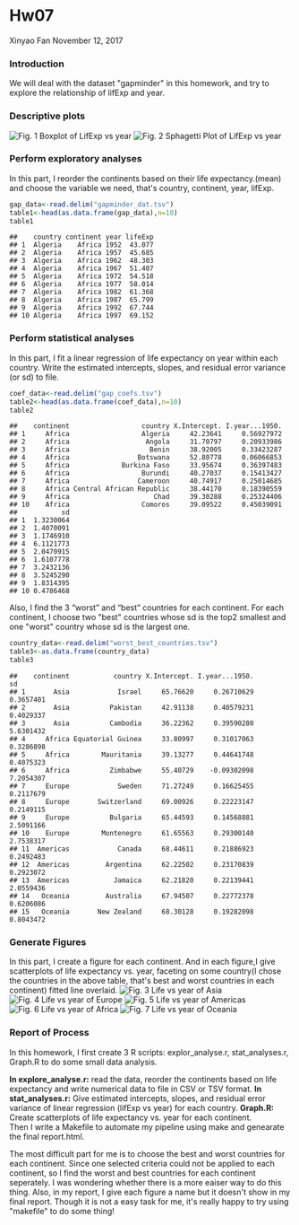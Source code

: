 Hw07
================
Xinyao Fan
November 12, 2017

### Introduction

We will deal with the dataset "gapminder" in this homework, and try to explore the relationship of lifExp and year.

### Descriptive plots

![*Fig. 1* Boxplot of LifExp vs year](p1.png) ![*Fig. 2* Sphagetti Plot of LifExp vs year](p2.png)

### Perform exploratory analyses

In this part, I reorder the continents based on their life expectancy.(mean) and choose the variable we need, that's country, continent, year, lifExp.

``` r
gap_data<-read.delim("gapminder_dat.tsv")
table1<-head(as.data.frame(gap_data),n=10)
table1
```

    ##    country continent year lifeExp
    ## 1  Algeria    Africa 1952  43.077
    ## 2  Algeria    Africa 1957  45.685
    ## 3  Algeria    Africa 1962  48.303
    ## 4  Algeria    Africa 1967  51.407
    ## 5  Algeria    Africa 1972  54.518
    ## 6  Algeria    Africa 1977  58.014
    ## 7  Algeria    Africa 1982  61.368
    ## 8  Algeria    Africa 1987  65.799
    ## 9  Algeria    Africa 1992  67.744
    ## 10 Algeria    Africa 1997  69.152

### Perform statistical analyses

In this part, I fit a linear regression of life expectancy on year within each country. Write the estimated intercepts, slopes, and residual error variance (or sd) to file.

``` r
coef_data<-read.delim("gap_coefs.tsv")
table2<-head(as.data.frame(coef_data),n=10)
table2
```

    ##    continent                  country X.Intercept. I.year...1950.
    ## 1     Africa                  Algeria     42.23641     0.56927972
    ## 2     Africa                   Angola     31.70797     0.20933986
    ## 3     Africa                    Benin     38.92005     0.33423287
    ## 4     Africa                 Botswana     52.80778     0.06066853
    ## 5     Africa             Burkina Faso     33.95674     0.36397483
    ## 6     Africa                  Burundi     40.27037     0.15413427
    ## 7     Africa                 Cameroon     40.74917     0.25014685
    ## 8     Africa Central African Republic     38.44170     0.18390559
    ## 9     Africa                     Chad     39.30288     0.25324406
    ## 10    Africa                  Comoros     39.09522     0.45039091
    ##           sd
    ## 1  1.3230064
    ## 2  1.4070091
    ## 3  1.1746910
    ## 4  6.1121773
    ## 5  2.0470915
    ## 6  1.6107778
    ## 7  3.2432136
    ## 8  3.5245290
    ## 9  1.8314395
    ## 10 0.4786468

Also, I find the 3 “worst” and “best” countries for each continent. For each continent, I choose two "best" countries whose sd is the top2 smallest and one "worst" country whose sd is the largest one.

``` r
country_data<-read.delim("worst_best_countries.tsv")
table3<-as.data.frame(country_data)
table3
```

    ##    continent           country X.Intercept. I.year...1950.        sd
    ## 1       Asia            Israel     65.76620     0.26710629 0.3657401
    ## 2       Asia          Pakistan     42.91138     0.40579231 0.4029337
    ## 3       Asia          Cambodia     36.22362     0.39590280 5.6301432
    ## 4     Africa Equatorial Guinea     33.80997     0.31017063 0.3286898
    ## 5     Africa        Mauritania     39.13277     0.44641748 0.4075323
    ## 6     Africa          Zimbabwe     55.40729    -0.09302098 7.2054307
    ## 7     Europe            Sweden     71.27249     0.16625455 0.2117679
    ## 8     Europe       Switzerland     69.00926     0.22223147 0.2149115
    ## 9     Europe          Bulgaria     65.44593     0.14568881 2.5091166
    ## 10    Europe        Montenegro     61.65563     0.29300140 2.7538317
    ## 11  Americas            Canada     68.44611     0.21886923 0.2492483
    ## 12  Americas         Argentina     62.22502     0.23170839 0.2923072
    ## 13  Americas           Jamaica     62.21820     0.22139441 2.0559436
    ## 14   Oceania         Australia     67.94507     0.22772378 0.6206086
    ## 15   Oceania       New Zealand     68.30128     0.19282098 0.8043472

### Generate Figures

In this part, I create a figure for each continent. And in each figure,I give scatterplots of life expectancy vs. year, faceting on some country(I chose the countries in the above table, that's best and worst countries in each continent) fitted line overlaid. ![*Fig. 3* Life vs year of Asia](p_Asia.png) ![*Fig. 4* Life vs year of Europe](p_Europe.png) ![*Fig. 5* Life vs year of Americas](p_Americas.png) ![*Fig. 6* Life vs year of Africa](p_Africa.png) ![*Fig. 7* Life vs year of Oceania](p_Oceania.png)

### Report of Process

In this homework, I first create 3 R scripts: explor\_analyse.r, stat\_analyses.r, Graph.R to do some small data analysis.<br>

**In explore\_analyse.r:** read the data, reorder the continents based on life expectancy and write numerical data to file in CSV or TSV format. **In stat\_analyses.r:** Give estimated intercepts, slopes, and residual error variance of linear regression (lifExp vs year) for each country. **Graph.R:** Create scatterplots of life expectancy vs. year for each continent.<br> Then I write a Makefile to automate my pipeline using make and genearate the final report.html.

The most difficult part for me is to choose the best and worst countries for each continent. Since one selected criteria could not be applied to each continent, so I find the worst and best countries for each continent seperately. I was wondering whether there is a more eaiser way to do this thing. Also, in my report, I give each figure a name but it doesn't show in my final report. Though it is not a easy task for me, it's really happy to try using "makefile" to do some thing!
